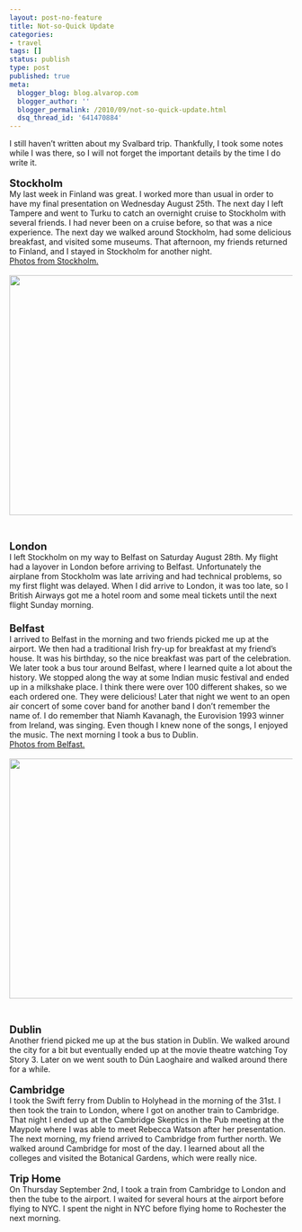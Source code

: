 ```yaml
---
layout: post-no-feature
title: Not-so-Quick Update
categories:
- travel
tags: []
status: publish
type: post
published: true
meta:
  blogger_blog: blog.alvarop.com
  blogger_author: ''
  blogger_permalink: /2010/09/not-so-quick-update.html
  dsq_thread_id: '641470884'
---
```

I still haven’t written about my Svalbard trip. Thankfully, I took some notes while I was there, so I will not forget the important details by the time I do write it.<br /><br /><span style="font-weight: bold;font-size:130%;" >Stockholm</span><br />My last week in Finland was great. I worked more than usual in order to have my final presentation on Wednesday August 25th. The next day I left Tampere and went to Turku to catch an overnight cruise to Stockholm with several friends. I had never been on a cruise before, so that was a nice experience. The next day we walked around Stockholm, had some delicious breakfast, and visited some museums. That afternoon, my friends returned to Finland, and I stayed in Stockholm for another night.<br /><a href="http://www.flickr.com/photos/apg88/sets/72157624705976471/">Photos from Stockholm.</a><br /><br /><a onblur="try {parent.deselectBloggerImageGracefully();} catch(e) {}" href="http://www.flickr.com/photos/apg88/4937273058"><img style="display: block; margin: 0px auto 10px; text-align: center; cursor: pointer; width: 640px; height: 427px;" src="http://farm5.static.flickr.com/4118/4937273058_26605c03dd_z.jpg" alt="" border="0" /></a><br /><br /><span style="font-weight: bold;font-size:130%;" >London</span><br />I left Stockholm on my way to Belfast on Saturday August 28th. My flight had a layover in London before arriving to Belfast. Unfortunately the airplane from Stockholm was late arriving and had technical problems, so my first flight was delayed. When I did arrive to London, it was too late, so I British Airways got me a hotel room and some meal tickets until the next flight Sunday morning.<br /><span style="font-weight: bold;font-size:130%;" ><br />Belfast</span><br />I arrived to Belfast in the morning and two friends picked me up at the airport. We then had a traditional Irish fry-up for breakfast at my friend’s house. It was his birthday, so the nice breakfast was part of the celebration.  We later took a bus tour around Belfast, where I learned quite a lot about the history. We stopped along the way at some Indian music festival and ended up in a milkshake place. I think there were over 100 different shakes, so we each ordered one. They were delicious! Later that night we went to an open air concert of some cover band for another band I don’t remember the name of. I do remember that Niamh Kavanagh, the Eurovision 1993 winner from Ireland, was singing. Even though I knew none of the songs, I enjoyed the music. The next morning I took a bus to Dublin.<br /><a href="http://www.flickr.com/photos/apg88/sets/72157624862881542/">Photos from Belfast.</a><br /><br /><a onblur="try {parent.deselectBloggerImageGracefully();} catch(e) {}" href="http://www.flickr.com/photos/apg88/4950849951/"><img style="display: block; margin: 0px auto 10px; text-align: center; cursor: pointer; width: 640px; height: 427px;" src="http://farm5.static.flickr.com/4148/4950849951_327317c9fd_z.jpg" alt="" border="0" /></a><br /><br /><span style="font-weight: bold;font-size:130%;" >Dublin</span><br />Another friend picked me up at the bus station in Dublin. We walked around the city for a bit but eventually ended up at the movie theatre watching Toy Story 3. Later on we went south to Dún Laoghaire and walked around there for a while.<br /><br /><span style="font-weight: bold;font-size:130%;" >Cambridge</span><br />I took the Swift ferry from Dublin to Holyhead in the morning of the 31st. I then took the train to London, where I got on another train to Cambridge. That night I ended up at the Cambridge Skeptics in the Pub meeting at the Maypole where I was able to meet Rebecca Watson after her presentation. The next morning, my friend arrived to Cambridge from further north. We walked around Cambridge for most of the day.  I learned about all the colleges and visited the Botanical Gardens, which were really nice.<br /><br /><span style="font-weight: bold;font-size:130%;" >Trip Home</span><br />On Thursday September 2nd, I took a train from Cambridge to London and then the tube to the airport. I waited for several hours at the airport before flying to NYC. I spent the night in NYC before flying home to Rochester the next morning.
